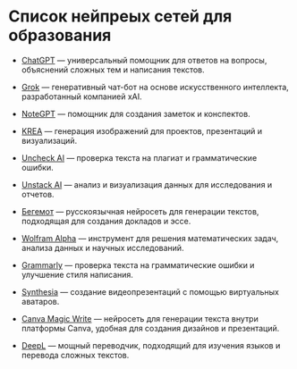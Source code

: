 # Список нейпреых сетей для образования

* [ChatGPT](https://chatgpt.com/) — универсальный помощник для
  ответов на вопросы, объяснений сложных тем и написания текстов.

* [Grok](https://grok.com/) — генеративный чат-бот на основе
  искусственного интеллекта, разработанный компанией xAI.

* [NoteGPT](https://notegpt.io/) — помощник для создания заметок
  и конспектов.

* [KREA](https://www.krea.ai/) — генерация изображений для проектов,
  презентаций и визуализаций.

* [Uncheck AI](https://uncheck.ai/) — проверка текста на плагиат и
  грамматические ошибки.

* [Unstack AI](https://unstuckstudy.com/) — анализ и визуализация
  данных для исследования и отчетов.

* [Бегемот](https://begemot.ai/) — русскоязычная нейросеть для
  генерации текстов, подходящая для создания докладов и эссе.

* [Wolfram Alpha](https://www.wolframalpha.com/) — инструмент для
  решения математических задач, анализа данных и научных исследований.

* [Grammarly](https://www.grammarly.com/) — проверка текста на
  грамматические ошибки и улучшение стиля написания.

* [Synthesia](https://www.synthesia.io/) — создание видеопрезентаций
  с помощью виртуальных аватаров.

* [Canva Magic Write](https://www.canva.com/) — нейросеть для
  генерации текста внутри платформы Canva, удобная для создания
  дизайнов и презентаций.

* [DeepL](https://www.deepl.com/) — мощный переводчик, подходящий
  для изучения языков и перевода сложных текстов.

